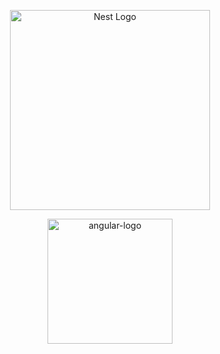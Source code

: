 <p align="center">
  <p align="center">
    <a href="http://nestjs.com/" target="blank"><img src="https://nestjs.com/img/logo_text.svg" width="320" alt="Nest Logo" /></a>
  </p>

  <p align="center">
    <img src="https://raw.githubusercontent.com/angular/angular/master/aio/src/assets/images/logos/angular/angular.png" alt="angular-logo" width="200px" height="200px"/>
    <br>
  </p>
</p>
